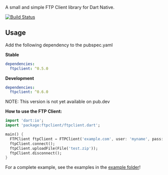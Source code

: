 A small and simple FTP Client library for Dart Native.

[![Build Status](https://travis-ci.org/Nexific/dart_ftpclient.svg?branch=master)](https://travis-ci.org/Nexific/dart_ftpclient)

## Usage

Add the following dependency to the pubspec.yaml

**Stable**

```yaml
dependencies:
  ftpclient: ^0.5.0
```

**Development**

```yaml
dependencies:
  ftpclient: ^0.6.0
```

NOTE: This version is not yet available on pub.dev

**How to use the FTP Client:**

```dart
import 'dart:io';
import 'package:ftpclient/ftpclient.dart';

main() {
  FTPClient ftpClient = FTPClient('example.com', user: 'myname', pass: 'mypass');
  ftpClient.connect();
  ftpClient.uploadFile(File('test.zip'));
  ftpClient.disconnect();
}
```

For a complete example, see the examples in the [example folder](example/)!

